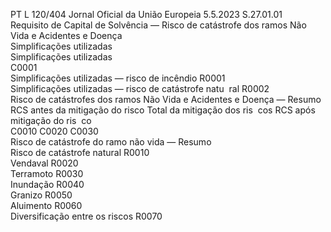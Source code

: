PT  L 120/404 Jornal Oficial da União Europeia 5.5.2023
 S.27.01.01  
Requisito de Capital de Solvência — Risco de catástrofe dos ramos Não Vida e Acidentes e Doença  
Simplificações utilizadas  
Simplificações utilizadas  
C0001  
Simplificações utilizadas — risco de incêndio  R0001  
Simplificações utilizadas — risco de catástrofe natu ­
ral  R0002  
Risco de catástrofes dos ramos Não Vida e Acidentes e 
Doença — Resumo  RCS antes da mitigação do 
risco  Total da mitigação dos ris ­
cos  RCS após mitigação do ris ­
co  
C0010  C0020  C0030  
Risco de catástrofe do ramo não vida — Resumo  
Risco de catástrofe natural  R0010  
Vendaval  R0020  
Terramoto  R0030  
Inundação  R0040  
Granizo  R0050  
Aluimento  R0060  
Diversificação entre os riscos  R0070